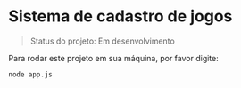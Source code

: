 # Sistema de cadastro de jogos

> Status do projeto: Em desenvolvimento 

Para rodar este projeto em sua máquina, por favor digite:

```
node app.js
```
